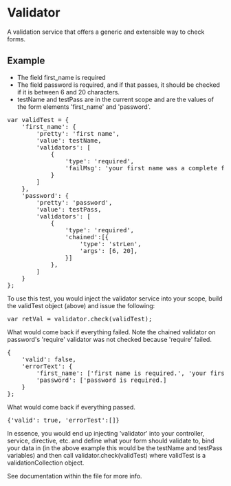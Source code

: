 Validator
===================

A validation service that offers a generic and extensible way to check forms.

Example
------------------

- The field first_name is required 
- The field password is required, and if that passes, it should be checked if it is between 6 and 20 characters.
- testName and testPass are in the current scope and are the values of the form elements 'first_name' and 'password'.

<pre>
var validTest = {
    'first_name': {
        'pretty': 'first name',
        'value': testName,
        'validators': [
            {
                'type': 'required',
                'failMsg': 'your first name was a complete failure'
            }
        ]
    },
    'password': {
        'pretty': 'password',
        'value': testPass,
        'validators': [
            {
                'type': 'required',
                'chained':[{
                    'type': 'strLen',
                    'args': [6, 20],
                }]
            },
        ]
    }
};
</pre>

To use this test, you would inject the validator service into your scope, build the validTest object (above) and issue the following:

<pre>
var retVal = validator.check(validTest);
</pre>

What would come back if everything failed. Note the chained validator on password's 'require' validator was not checked because 'require' failed.
<pre>
{
    'valid': false,
    'errorText': {
        'first_name': ['first name is required.', 'your first name was a complete failure.'],
        'password': ['password is required.]
    }
};
</pre>

What would come back if everything passed.

<pre>
{'valid': true, 'errorTest':[]}
</pre>


In essence, you would end up injecting 'validator' into your controller, service, directive,
etc. and define what your form should validate to, bind your data in (in the above example this would
be the testName and testPass variables) and then call validator.check(validTest) where validTest
is a validationCollection object.

See documentation within the file for more info.